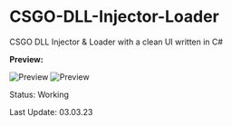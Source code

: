 # CSGO-DLL-Injector-Loader
CSGO DLL Injector & Loader with a clean UI written in C#

**Preview:**



![Preview](https://i.ibb.co/94s8s03/image423.png)
![Preview](https://i.ibb.co/tzF6xmY/image.png)

Status: Working




Last Update: 03.03.23
